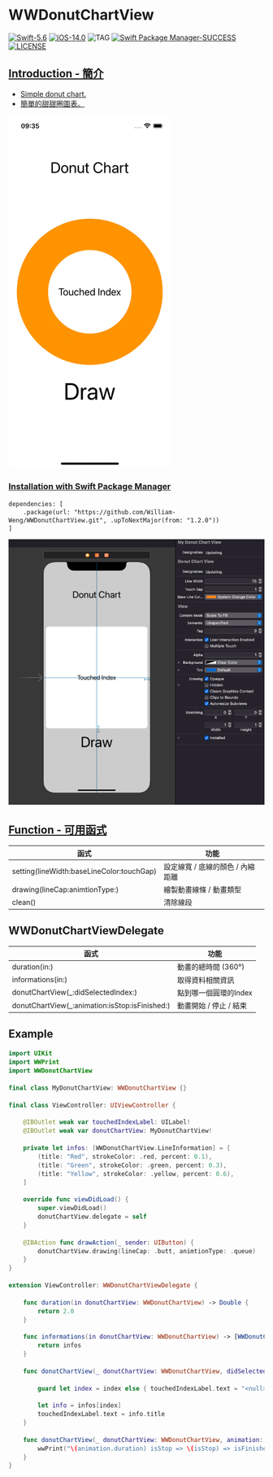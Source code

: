 # WWDonutChartView

[![Swift-5.6](https://img.shields.io/badge/Swift-5.6-orange.svg?style=flat)](https://developer.apple.com/swift/) [![iOS-14.0](https://img.shields.io/badge/iOS-14.0-pink.svg?style=flat)](https://developer.apple.com/swift/) ![TAG](https://img.shields.io/github/v/tag/William-Weng/WWDonutChartView) [![Swift Package Manager-SUCCESS](https://img.shields.io/badge/Swift_Package_Manager-SUCCESS-blue.svg?style=flat)](https://developer.apple.com/swift/) [![LICENSE](https://img.shields.io/badge/LICENSE-MIT-yellow.svg?style=flat)](https://developer.apple.com/swift/)

## [Introduction - 簡介](https://swiftpackageindex.com/William-Weng)
- [Simple donut chart.](https://blog.vizdata.tw/2018/02/how-to_26.html)
- [簡單的甜甜圈圖表。](https://www.canva.com/zh_tw/graphs/doughnut-charts/)

![WWDonutChartView](./Example.gif)

### [Installation with Swift Package Manager](https://medium.com/彼得潘的-swift-ios-app-開發問題解答集/使用-spm-安裝第三方套件-xcode-11-新功能-2c4ffcf85b4b)
```
dependencies: [
    .package(url: "https://github.com/William-Weng/WWDonutChartView.git", .upToNextMajor(from: "1.2.0"))
]
```

![](./IBDesignable.png)

## [Function - 可用函式](https://gitbook.swiftgg.team/swift/swift-jiao-cheng)
|函式|功能|
|-|-|
|setting(lineWidth:baseLineColor:touchGap)|設定線寬 / 底線的顏色 / 內縮距離|
|drawing(lineCap:animtionType:)|繪製動畫線條 / 動畫類型|
|clean()|清除線段|

## WWDonutChartViewDelegate
|函式|功能|
|-|-|
|duration(in:)|動畫的總時間 (360°)|
|informations(in:)|取得資料相關資訊|
|donutChartView(_:didSelectedIndex:)|點到哪一個圓環的Index|
|donutChartView(_:animation:isStop:isFinished:)|動畫開始 / 停止 / 結束|

## Example
```swift
import UIKit
import WWPrint
import WWDonutChartView

final class MyDonutChartView: WWDonutChartView {}

final class ViewController: UIViewController {
    
    @IBOutlet weak var touchedIndexLabel: UILabel!
    @IBOutlet weak var donutChartView: MyDonutChartView!
    
    private let infos: [WWDonutChartView.LineInformation] = [
        (title: "Red", strokeColor: .red, percent: 0.1),
        (title: "Green", strokeColor: .green, percent: 0.3),
        (title: "Yellow", strokeColor: .yellow, percent: 0.6),
    ]
    
    override func viewDidLoad() {
        super.viewDidLoad()
        donutChartView.delegate = self
    }
    
    @IBAction func drawAction(_ sender: UIButton) {
        donutChartView.drawing(lineCap: .butt, animtionType: .queue)
    }
}

extension ViewController: WWDonutChartViewDelegate {
    
    func duration(in donutChartView: WWDonutChartView) -> Double {
        return 2.0
    }
    
    func informations(in donutChartView: WWDonutChartView) -> [WWDonutChartView.LineInformation] {
        return infos
    }
    
    func donutChartView(_ donutChartView: WWDonutChartView, didSelectedIndex index: Int?) {
        
        guard let index = index else { touchedIndexLabel.text = "<null>"; return }
        
        let info = infos[index]
        touchedIndexLabel.text = info.title
    }
    
    func donutChartView(_ donutChartView: WWDonutChartView, animation: CAAnimation, didStop isStop: Bool, isFinished: Bool) {
        wwPrint("\(animation.duration) isStop => \(isStop) => isFinished => \(isFinished)")
    }
}
```
